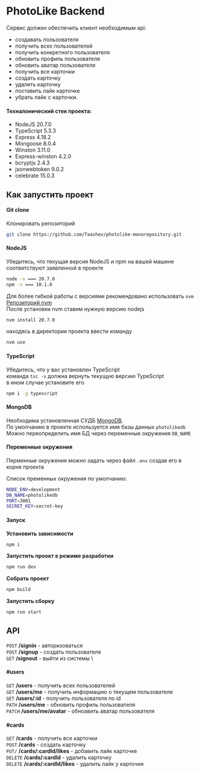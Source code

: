 # PhotoLike Backend

Сервис должен обеспечить клиент необходимым api:
- создавать пользователя
- получить всех пользователей
- получить конкретного пользователя
- обновить профиль пользователя
- обновить аватар пользователя
- получить все карточки
- создать карточку
- удалить карточку
- поставить лайк карточке
- убрать лайк с карточки.

#### Техналонический стек проекта:

- NodeJS 20.7.0
- TypeScript 5.3.3
- Express 4.18.2
- Mongoose 8.0.4
- Winston 3.11.0
- Express-winston 4.2.0
- bcryptjs 2.4.3
- jsonwebtoken 9.0.2
- celebrate 15.0.3

## Как запустить проект

#### Git clone
Клонировать репозиторий
```sh
git clone https://github.com/Taashev/photolike-monorepository.git
```

#### NodeJS

Убедитесь, что текущая версия NodeJS и npm на вашей машине соответствуют заявленной в проекте
```sh
node -v === 20.7.0
npm -v === 10.1.0
```
Для более гибкой работы с версиями рекомендовано использовать `nvm`\
[Репозиторий nvm](https://github.com/nvm-sh/nvm)\
После установки nvm ставим нужную версию nodejs
```sh
nvm install 20.7.0
```
находясь в директории проекта ввести команду
```sh
nvm use
```

#### TypeScript

Убедитесь, что у вас установлен TypeScript\
команда `tsc -v` должна вернуть текущую версию TypeScript\
в ином случае установите его
```sh
npm i -g typescript
```

#### MongoDB

Необходима установленная СУДБ [MongoDB](https://www.mongodb.com/).\
По умолчанию в проекте используется имя базы данных `photolikedb`\
Можно переопределить имя БД через переменные окружения `DB_NAME`

#### Переменные окружения
Перменные окружения можно задать через файл `.env` создав его в корне проекта

Список пременных окружения по умолчанию:
```sh
NODE_ENV=development
DB_NAME=photolikedb
PORT=3001
SECRET_KEY=secret-key
```

#### Запуск

**Установить зависимости**
```sh
npm i
```
**Запустить проект в режиме разработки**
```sh
npm run dev
```
**Собрать проект**
```sh
npm build
```
**Запустить сборку**
```sh
npm run start
```

## API

`POST` **/signin** - авторизоваться \
`POST` **/signup** - создать пользователя \
`GET`   **/signout** - выйти из системы \

#### #users

`GET` **/users** - получить всех пользователей \
`GET` **/users/me** - получить информацию о текущем пользователе \
`GET` **/users/:id** - получить пользователя по id \
`PATH` **/users/me** - обновить профиль пользователя \
`PATCH` **/users/me/avatar** - обноавить аватар пользователя

#### #cards

`GET` **/cards** - получить все карточки \
`POST` **/cards** - создать карточку \
`PUT/` **/cards/:cardId/likes** - добавить лайк карточке \
`DELETE` **/cards/:cardId** - удалить карточку \
`DELETE` **/cards/:cardId/likes** - удалить лайк у карточки
